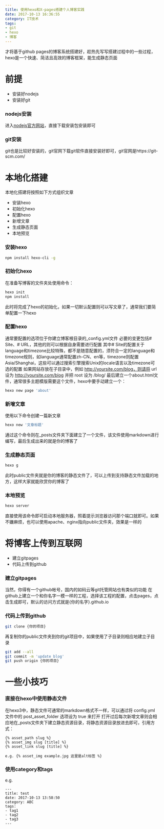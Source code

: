 ```yaml
---
title: 使用hexo和X-pages搭建个人博客实践
date: 2017-10-13 16:36:55
category: IT技术
tags:
- git
- hexo
- 博客
---
```

才将基于github pages的博客系统搭建好，趁热先写写搭建过程中的一些过程，hexo是一个快速、简洁且高效的博客框架，能生成静态页面

# 前提
* 安装好nodejs
* 安装好git

### nodejs安装
进入[nodejs官方网站](http://nodejs.cn/)，直接下载安装包安装即可

### git安装
git也是比较好安装的，git官网下载git软件直接安装好即可，git官网是https://git-scm.com/

# 本地化搭建
本地化搭建将按照如下方式组织文章
* 安装hexo
* 初始化hexo
* 配置hexo
* 新增文章
* 生成静态页面
* 本地预览

### 安装hexo
```bash
npm install hexo-cli -g
```

### 初始化hexo
在准备写博客的文件夹处使用命令：
```bash
hexo init
npm install
```
此时将完成了hexo的初始化，如果一切默认配置则可以写文章了，通常我们要简单配置一下hexo

### 配置hexo
通常要配置的选项位于你建立博客根目录的_config.yml文件
必要的变更包括# Site、# URL，其他的则可以根据自身需要进行配置
其中# Site的配置关于language和timezone比较特殊，都不是随意配置的，须符合一定的language和timezone规则，如language通常配置zh-CN、en等，timezone则配置Asia/Shanghai，这些可以通过搜索引擎搜索Unix的locale语言以及timezone可选的配置
如果网站存放在子目录中，例如 http://yoursite.com/blog，则请将 url 设为 http://yoursite.com/blog 并把 root 设为 /blog/
最后建立一个about.html文件，通常很多主题模版需要这个文件，hexo中要手动建立一个：
```bash
hexo new page 'about'
```

### 新增文章
使用以下命令创建一篇新文章
```bash
hexo new '文章标题'
```
通过这个命令则在_posts文件夹下面建立了一个文件，该文件使用markdown进行编写，最后生成出来的就是你的博客了

### 生成静态页面
```bash
hexo g
```
此时public文件夹就是你的博客的静态文件了，可以上传到支持静态文件加载的地方，这样大家就能欣赏你的博客了

### 本地预览
```bash
hexo server
```
直接使用该命令即可启动本地服务器，照着提示浏览器访问那个端口就即可。如果不嫌麻烦，也可以使用apache、nginx指向public文件夹，效果是一样的

# 将博客上传到互联网
* 建立gitpages
* 代码上传到github

### 建立gitpages
当然，你得有一个github帐号，国内的如码云等git托管网站也有类似的功能
在github上建立一个和你名字一模一样的工程，选择该工程的配置，点击pages，点击生成即可，默认的访问方式就是{你的名字}.github.io

### 代码上传到github
```bash
git clone {你的项目}
```
再复制你的public文件夹到你的git项目中，如果使用了子目录则相应地建立子目录
```bash
git add --all
git commit -m 'update blog'
git push origin {你的项目}
```
# 一些小技巧
### 直接在hexo中使用静态文件
在hexo3中，静态文件可通常的markdown格式不一样，可以通过将 config.yml 文件中的 post_asset_folder 选项设为 true 来打开
打开过后每次新增文章则会相应地在_posts文件夹下建立静态资源目录，将静态资源目录放进去即可，引用方式：
```text
{% asset_path slug %}
{% asset_img slug [title] %}
{% asset_link slug [title] %}

e.g. {% asset_img example.jpg 这里是alt标签 %}
```

### 使用category和tags
e.g.
```text
---
title: test
date: 2017-10-13 13:58:50
category: ABC
tags:
- tag1
- tag2
- tag3
---
```
